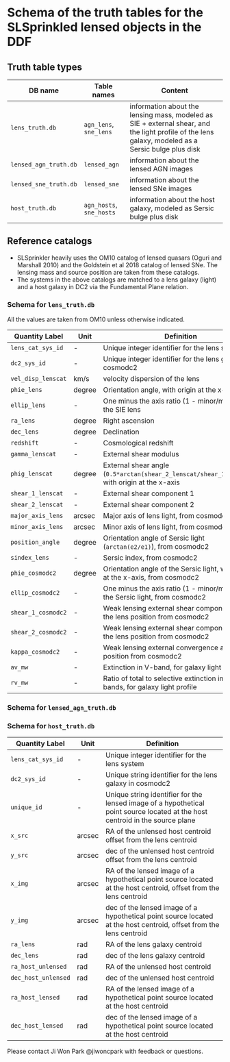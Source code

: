 # Schema of the truth tables for the SLSprinkled lensed objects in the DDF

## Truth table types

DB name | Table names | Content
--- | --- | ---
`lens_truth.db` | `agn_lens`, `sne_lens` | information about the lensing mass, modeled as SIE + external shear, and the light profile of the lens galaxy, modeled as a Sersic bulge plus disk
`lensed_agn_truth.db` | `lensed_agn` | information about the lensed AGN images
`lensed_sne_truth.db` | `lensed_sne` | information about the lensed SNe images
`host_truth.db` | `agn_hosts`, `sne_hosts` | information about the host galaxy, modeled as Sersic bulge plus disk

## Reference catalogs

- SLSprinkler heavily uses the OM10 catalog of lensed quasars (Oguri and Marshall 2010) and the Goldstein et al 2018 catalog of lensed SNe. The lensing mass and source position are taken from these catalogs.
- The systems in the above catalogs are matched to a lens galaxy (light) and a host galaxy in DC2 via the Fundamental Plane relation.

### Schema for `lens_truth.db`

All the values are taken from OM10 unless otherwise indicated.

Quantity Label | Unit | Definition
--- | --- | ---
`lens_cat_sys_id` | - | Unique integer identifier for the lens system
`dc2_sys_id` | - | Unique integer identifier for the lens galaxy in cosmodc2
`vel_disp_lenscat` | km/s | velocity dispersion of the lens
`phie_lens` | degree | Orientation angle, with origin at the x-axis
`ellip_lens` | - | One minus the axis ratio (1 - minor/major) of the SIE lens
`ra_lens` | degree | Right ascension
`dec_lens` | degree | Declination
`redshift` | - | Cosmological redshift
`gamma_lenscat` | - | External shear modulus
`phig_lenscat` | degree | External shear angle (`0.5*arctan(shear_2_lenscat/shear_1_lenscat)`, with origin at the x-axis
`shear_1_lenscat` | - | External shear component 1
`shear_2_lenscat` | - | External shear component 2
`major_axis_lens` | arcsec | Major axis of lens light, from cosmodc2
`minor_axis_lens` | arcsec | Minor axis of lens light, from cosmodc2
`position_angle` | degree | Orientation angle of Sersic light (`arctan(e2/e1)`), from cosmodc2
`sindex_lens` | - | Sersic index, from cosmodc2
`phie_cosmodc2` | degree | Orientation angle of the Sersic light, with origin at the x-axis, from cosmodc2
`ellip_cosmodc2` | - | One minus the axis ratio (1 - minor/major) of the Sersic light, from cosmodc2
`shear_1_cosmodc2` | - | Weak lensing external shear component 1 at the lens position from cosmodc2
`shear_2_cosmodc2` | - | Weak lensing external shear component 2 at the lens position from cosmodc2
`kappa_cosmodc2` | - | Weak lensing external convergence at the lens position from cosmodc2
`av_mw` | - | Extinction in V-band, for galaxy light profile
`rv_mw` | - | Ratio of total to selective extinction in B and V bands, for galaxy light profile

### Schema for `lensed_agn_truth.db`

### Schema for `host_truth.db`
Quantity Label | Unit | Definition
--- | --- | ---
`lens_cat_sys_id` | - | Unique integer identifier for the lens system
`dc2_sys_id` | - | Unique string identifier for the lens galaxy in cosmodc2
`unique_id` | - | Unique string identifier for the lensed image of a hypothetical point source located at the host centroid in the source plane
`x_src` | arcsec | RA of the unlensed host centroid offset from the lens centroid
`y_src` | arcsec | dec of the unlensed host centroid offset from the lens centroid
`x_img` | arcsec | RA of the lensed image of a hypothetical point source located at the host centroid, offset from the lens centroid
`y_img` | arcsec | dec of the lensed image of a hypothetical point source located at the host centroid, offset from the lens centroid
`ra_lens` | rad | RA of the lens galaxy centroid
`dec_lens` | rad | dec of the lens galaxy centroid
`ra_host_unlensed` | rad | RA of the unlensed host centroid
`dec_host_unlensed` | rad | dec of the unlensed host centroid
`ra_host_lensed` | rad | RA of the lensed image of a hypothetical point source located at the host centroid
`dec_host_lensed` | rad | dec of the lensed image of a hypothetical point source located at the host centroid

Please contact Ji Won Park @jiwoncpark with feedback or questions.